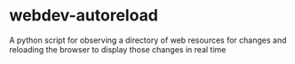 # webdev-autoreload
A python script for observing a directory of web resources for changes and reloading the browser to display those changes in real time
